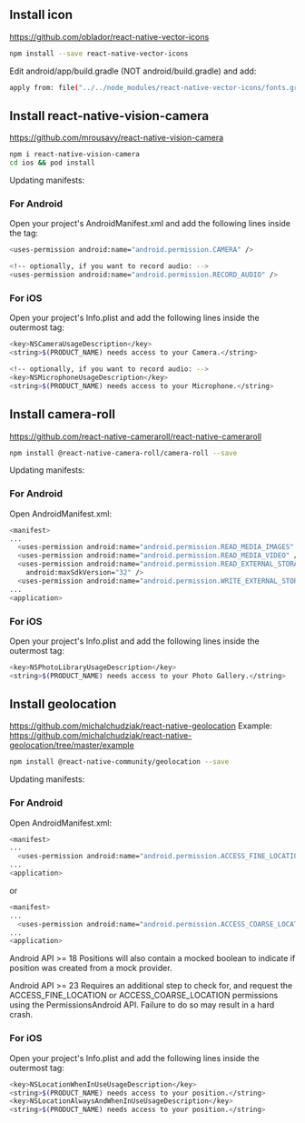 ## Install icon
https://github.com/oblador/react-native-vector-icons

```bash
npm install --save react-native-vector-icons

```
Edit android/app/build.gradle (NOT android/build.gradle) and add:

```bash
apply from: file("../../node_modules/react-native-vector-icons/fonts.gradle")

```


## Install react-native-vision-camera
https://github.com/mrousavy/react-native-vision-camera

```bash
npm i react-native-vision-camera
cd ios && pod install

```

Updating manifests:

### For Android

Open your project's AndroidManifest.xml and add the following lines inside the <manifest> tag:

```bash
<uses-permission android:name="android.permission.CAMERA" />

<!-- optionally, if you want to record audio: -->
<uses-permission android:name="android.permission.RECORD_AUDIO" />
```

### For iOS

Open your project's Info.plist and add the following lines inside the outermost <dict> tag:

```bash
<key>NSCameraUsageDescription</key>
<string>$(PRODUCT_NAME) needs access to your Camera.</string>

<!-- optionally, if you want to record audio: -->
<key>NSMicrophoneUsageDescription</key>
<string>$(PRODUCT_NAME) needs access to your Microphone.</string>
```


## Install camera-roll
https://github.com/react-native-cameraroll/react-native-cameraroll

```bash
npm install @react-native-camera-roll/camera-roll --save

```

Updating manifests:

### For Android

Open AndroidManifest.xml:

```bash
<manifest>
...
  <uses-permission android:name="android.permission.READ_MEDIA_IMAGES" />
  <uses-permission android:name="android.permission.READ_MEDIA_VIDEO" />
  <uses-permission android:name="android.permission.READ_EXTERNAL_STORAGE"
    android:maxSdkVersion="32" />
  <uses-permission android:name="android.permission.WRITE_EXTERNAL_STORAGE" />
...
<application>

```

### For iOS

Open your project's Info.plist and add the following lines inside the outermost <dict> tag:

```bash
<key>NSPhotoLibraryUsageDescription</key>
<string>$(PRODUCT_NAME) needs access to your Photo Gallery.</string>

```

## Install geolocation
https://github.com/michalchudziak/react-native-geolocation
Example: https://github.com/michalchudziak/react-native-geolocation/tree/master/example

```bash
npm install @react-native-community/geolocation --save

```

Updating manifests:

### For Android

Open AndroidManifest.xml:

```bash
<manifest>
...
  <uses-permission android:name="android.permission.ACCESS_FINE_LOCATION" />
...
<application>

```

or 

```bash
<manifest>
...
  <uses-permission android:name="android.permission.ACCESS_COARSE_LOCATION" />
...
<application>
```

Android API >= 18 Positions will also contain a mocked boolean to indicate if position was created from a mock provider.

Android API >= 23 Requires an additional step to check for, and request the ACCESS_FINE_LOCATION or ACCESS_COARSE_LOCATION permissions using the PermissionsAndroid API. Failure to do so may result in a hard crash.


### For iOS

Open your project's Info.plist and add the following lines inside the outermost <dict> tag:

```bash
<key>NSLocationWhenInUseUsageDescription</key>
<string>$(PRODUCT_NAME) needs access to your position.</string>
<key>NSLocationAlwaysAndWhenInUseUsageDescription</key>
<string>$(PRODUCT_NAME) needs access to your position.</string>

```

